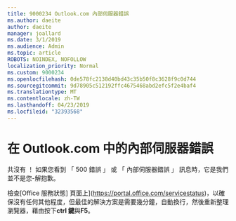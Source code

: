 ```yaml
---
title: 9000234 Outlook.com 內部伺服器錯誤
ms.author: daeite
author: daeite
manager: joallard
ms.date: 3/1/2019
ms.audience: Admin
ms.topic: article
ROBOTS: NOINDEX, NOFOLLOW
localization_priority: Normal
ms.custom: 9000234
ms.openlocfilehash: 0de578fc2138d40bd43c35b50f8c3628f9c0d744
ms.sourcegitcommit: 9d78905c512192ffc4675468abd2efc5f2e4baf4
ms.translationtype: MT
ms.contentlocale: zh-TW
ms.lasthandoff: 04/23/2019
ms.locfileid: "32393568"
---
```

# <a name="internal-server-errors-in-outlookcom"></a>在 Outlook.com 中的內部伺服器錯誤

共沒有 ！ 如果您看到 「 500 錯誤 」 或 「 內部伺服器錯誤 」 訊息時，它是我們並不是您-解抱歉。

檢查[Office 服務狀態] 頁面上](https://portal.office.com/servicestatus)，以確保沒有任何其他程度，但最佳的解決方案是需要幾分鐘，自動換行，然後重新整理瀏覽器，藉由按下**ctrl 鍵**與**F5**。